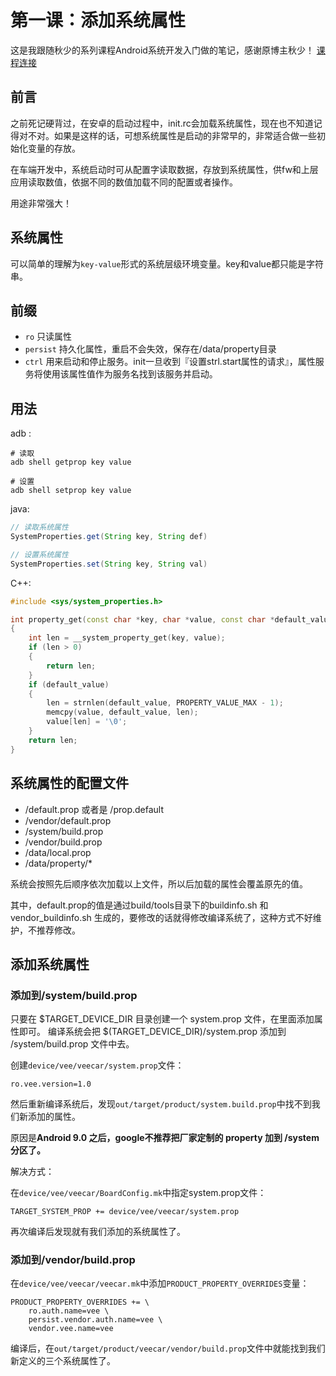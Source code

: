 # 第一课：添加系统属性

这是我跟随秋少的系列课程Android系统开发入门做的笔记，感谢原博主秋少！
[课程连接](http://qiushao.net/categories/Android%E7%B3%BB%E7%BB%9F%E5%BC%80%E5%8F%91%E5%85%A5%E9%97%A8/)
<!--more-->

## 前言

之前死记硬背过，在安卓的启动过程中，init.rc会加载系统属性，现在也不知道记得对不对。如果是这样的话，可想系统属性是启动的非常早的，非常适合做一些初始化变量的存放。

在车端开发中，系统启动时可从配置字读取数据，存放到系统属性，供fw和上层应用读取数值，依据不同的数值加载不同的配置或者操作。

用途非常强大！


## 系统属性

可以简单的理解为`key-value`形式的系统层级环境变量。key和value都只能是字符串。

## 前缀

- `ro`    只读属性
- `persist`   持久化属性，重启不会失效，保存在/data/property目录
- `ctrl`  用来启动和停止服务。init一旦收到『设置strl.start属性的请求』，属性服务将使用该属性值作为服务名找到该服务并启动。

## 用法

adb :

```
# 读取
adb shell getprop key value

# 设置
adb shell setprop key value
```

java:

```java
// 读取系统属性
SystemProperties.get(String key, String def) 

// 设置系统属性
SystemProperties.set(String key, String val) 
```

C++:

```c++
#include <sys/system_properties.h>

int property_get(const char *key, char *value, const char *default_value)
{
    int len = __system_property_get(key, value);
    if (len > 0)
    {
        return len;
    }
    if (default_value)
    {
        len = strnlen(default_value, PROPERTY_VALUE_MAX - 1);
        memcpy(value, default_value, len);
        value[len] = '\0';
    }
    return len;
}
```

## 系统属性的配置文件

- /default.prop 或者是 /prop.default
- /vendor/default.prop
- /system/build.prop
- /vendor/build.prop
- /data/local.prop
- /data/property/*

系统会按照先后顺序依次加载以上文件，所以后加载的属性会覆盖原先的值。

其中，default.prop的值是通过build/tools目录下的buildinfo.sh 和 vendor_buildinfo.sh 生成的，要修改的话就得修改编译系统了，这种方式不好维护，不推荐修改。

## 添加系统属性

### 添加到/system/build.prop

只要在 $TARGET_DEVICE_DIR 目录创建一个 system.prop 文件，在里面添加属性即可。
编译系统会把 $(TARGET_DEVICE_DIR)/system.prop 添加到 /system/build.prop 文件中去。

创建`device/vee/veecar/system.prop`文件：

```
ro.vee.version=1.0
```

然后重新编译系统后，发现`out/target/product/system.build.prop`中找不到我们新添加的属性。

原因是**Android 9.0 之后，google不推荐把厂家定制的 property 加到 /system 分区了。**

解决方式：

在`device/vee/veecar/BoardConfig.mk`中指定system.prop文件：

```
TARGET_SYSTEM_PROP += device/vee/veecar/system.prop
```

再次编译后发现就有我们添加的系统属性了。

### 添加到/vendor/build.prop

在`device/vee/veecar/veecar.mk`中添加`PRODUCT_PROPERTY_OVERRIDES`变量：

```
PRODUCT_PROPERTY_OVERRIDES += \
	ro.auth.name=vee \
	persist.vendor.auth.name=vee \
	vendor.vee.name=vee
```

编译后，在`out/target/product/veecar/vendor/build.prop`文件中就能找到我们新定义的三个系统属性了。
